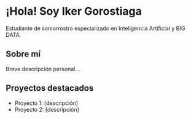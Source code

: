 # ¡Hola! Soy Iker Gorostiaga

Estudiante de somorrostro especializado en Inteligencia Artificial y BIG DATA.

## Sobre mí
Breve descripción personal...

## Proyectos destacados 
- Proyecto 1: [descripción]
- Proyecto 2: [descripción]
